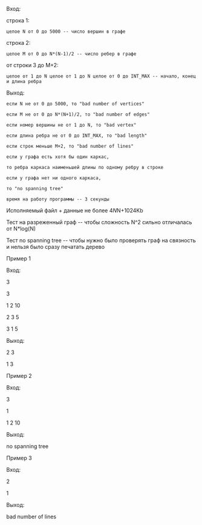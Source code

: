 

Вход:

строка 1:

    целое N от 0 до 5000 -- число вершин в графе

строка 2:

    целое M от 0 до N*(N-1)/2 -- число ребер в графе

от строки 3 до M+2:

    целое от 1 до N целое от 1 до N целое от 0 до INT_MAX -- начало, конец и длина ребра

Выход:

    если N не от 0 до 5000, то "bad number of vertices"

    если M не от 0 до N*(N+1)/2, то "bad number of edges"

    если номер вершины не от 1 до N, то "bad vertex"

    если длина ребра не от 0 до INT_MAX, то "bad length"

    если строк меньше M+2, то "bad number of lines"

    если у графа есть хотя бы один каркас,

    то ребра каркаса наименьшей длины по одному ребру в строке

    если у графа нет ни одного каркаса,

    то "no spanning tree"

    время на работу программы -- 3 секунды

Исполняемый файл + данные не более 4*N*N+1024Kb

Тест на разреженный граф -- чтобы сложность N^2 сильно отличалась от N*log(N)

Тест no spanning tree -- чтобы нужно было проверять граф на связность и нельзя было сразу печатать дерево

Пример 1

Вход:

3

3

1 2 10

2 3 5

3 1 5

Выход:

2 3

1 3

Пример 2

Вход:

3

1

1 2 10

Выход:

no spanning tree

Пример 3

Вход:

2

1

Выход:

bad number of lines
